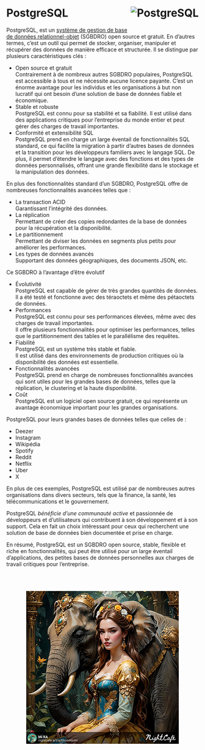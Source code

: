 # **PostgreSQL** <a href="../../"> <img src="https://upload.wikimedia.org/wikipedia/commons/2/29/Postgresql_elephant.svg" alt="PostgreSQL" title="PostgreSQL" align="right" height="64px"> </a>

PostgreSQL, est un [système de gestion de base de données relationnel-objet](../ordbms) (SGBDRO) open source et gratuit. En d’autres termes, c’est un outil qui permet de stocker, organiser, manipuler et récupérer des données de manière efficace et structurée. Il se distingue par plusieurs caractéristiques clés :
* Open source et gratuit  
  Contrairement à de nombreux autres SGBDRO populaires, PostgreSQL est accessible à tous et ne nécessite aucune licence payante.
  C’est un énorme avantage pour les individus et les organisations à but non lucratif qui ont besoin d’une solution de base de données fiable et économique.
* Stable et robuste  
  PostgreSQL est connu pour sa stabilité et sa fiabilité. Il est utilisé dans des applications critiques pour l’entreprise du monde entier et peut gérer des charges de travail importantes.  
* Conformité et extensibilité SQL  
  PostgreSQL prend en charge un large éventail de fonctionnalités SQL standard, ce qui facilite la migration à partir d’autres bases de données et la transition pour les développeurs familiers avec le langage SQL. De plus, il permet d’étendre le langage avec des fonctions et des types de données personnalisés, offrant une grande flexibilité dans le stockage et la manipulation des données.  

En plus des fonctionnalités standard d’un SGBDRO, PostgreSQL offre de nombreuses fonctionnalités avancées telles que :
* La transaction ACID  
  Garantissant l’intégrité des données.
* La réplication  
  Permettant de créer des copies redondantes de la base de données pour la récupération et la disponibilité.
* Le partitionnement  
  Permettant de diviser les données en segments plus petits pour améliorer les performances.
* Les types de données avancés  
  Supportant des données géographiques, des documents JSON, etc.

Ce SGBDRO à l’avantage d’être évolutif  
* Évolutivité  
  PostgreSQL est capable de gérer de très grandes quantités de données.  
  Il a été testé et fonctionne avec des téraoctets et même des pétaoctets de données.
* Performances  
  PostgreSQL est connu pour ses performances élevées, même avec des charges de travail importantes.  
  Il offre plusieurs fonctionnalités pour optimiser les performances, telles que le partitionnement des tables et le parallélisme des requêtes.
* Fiabilité  
  PostgreSQL est un système très stable et fiable.  
  Il est utilisé dans des environnements de production critiques où la disponibilité des données est essentielle.
* Fonctionnalités avancées  
  PostgreSQL prend en charge de nombreuses fonctionnalités avancées qui sont utiles pour les grandes bases de données, telles que la réplication, le clustering et la haute disponibilité.
* Coût  
  PostgreSQL est un logiciel open source gratuit, ce qui représente un avantage économique important pour les grandes organisations.

PostgreSQL pour leurs grandes bases de données telles que celles de :
* Deezer
* Instagram
* Wikipédia
* Spotify
* Reddit
* Netflix
* Uber
* X

En plus de ces exemples, PostgreSQL est utilisé par de nombreuses autres organisations dans divers secteurs, tels que la finance, la santé, les télécommunications et le gouvernement.

PostgreSQL _bénéficie d’une communauté active_ et passionnée de développeurs et d’utilisateurs qui contribuent à son développement et à son support. Cela en fait un choix intéressant pour ceux qui recherchent une solution de base de données bien documentée et prise en charge.

En résumé, PostgreSQL est un SGBDRO open source, stable, flexible et riche en fonctionnalités, qui peut être utilisé pour un large éventail d’applications, des petites bases de données personnelles aux charges de travail critiques pour l’entreprise.

<br><br><div align="center"><a href="../../"><img src="../../assets/elephant1.jpg"></a></div>
